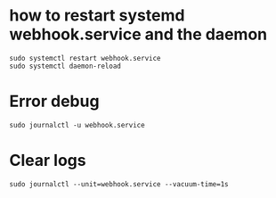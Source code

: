 # how to restart systemd webhook.service and the daemon

```
sudo systemctl restart webhook.service
sudo systemctl daemon-reload
```

# Error debug

```
sudo journalctl -u webhook.service
```


# Clear logs

```
sudo journalctl --unit=webhook.service --vacuum-time=1s

```
